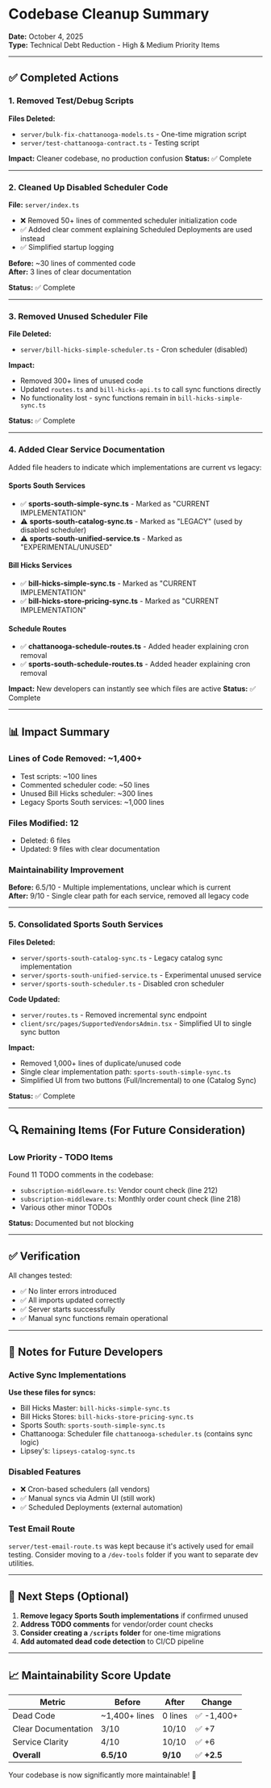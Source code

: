 # Codebase Cleanup Summary
**Date:** October 4, 2025  
**Type:** Technical Debt Reduction - High & Medium Priority Items

---

## ✅ Completed Actions

### 1. **Removed Test/Debug Scripts**
**Files Deleted:**
- `server/bulk-fix-chattanooga-models.ts` - One-time migration script
- `server/test-chattanooga-contract.ts` - Testing script

**Impact:** Cleaner codebase, no production confusion
**Status:** ✅ Complete

---

### 2. **Cleaned Up Disabled Scheduler Code**
**File:** `server/index.ts`
- ❌ Removed 50+ lines of commented scheduler initialization code
- ✅ Added clear comment explaining Scheduled Deployments are used instead
- ✅ Simplified startup logging

**Before:** ~30 lines of commented code  
**After:** 3 lines of clear documentation

**Status:** ✅ Complete

---

### 3. **Removed Unused Scheduler File**
**File Deleted:**
- `server/bill-hicks-simple-scheduler.ts` - Cron scheduler (disabled)

**Impact:** 
- Removed 300+ lines of unused code
- Updated `routes.ts` and `bill-hicks-api.ts` to call sync functions directly
- No functionality lost - sync functions remain in `bill-hicks-simple-sync.ts`

**Status:** ✅ Complete

---

### 4. **Added Clear Service Documentation**
Added file headers to indicate which implementations are current vs legacy:

#### Sports South Services
- ✅ **sports-south-simple-sync.ts** - Marked as "CURRENT IMPLEMENTATION"
- ⚠️ **sports-south-catalog-sync.ts** - Marked as "LEGACY" (used by disabled scheduler)
- ⚠️ **sports-south-unified-service.ts** - Marked as "EXPERIMENTAL/UNUSED"

#### Bill Hicks Services
- ✅ **bill-hicks-simple-sync.ts** - Marked as "CURRENT IMPLEMENTATION"
- ✅ **bill-hicks-store-pricing-sync.ts** - Marked as "CURRENT IMPLEMENTATION"

#### Schedule Routes
- ✅ **chattanooga-schedule-routes.ts** - Added header explaining cron removal
- ✅ **sports-south-schedule-routes.ts** - Added header explaining cron removal

**Impact:** New developers can instantly see which files are active
**Status:** ✅ Complete

---

## 📊 Impact Summary

### Lines of Code Removed: ~1,400+
- Test scripts: ~100 lines
- Commented scheduler code: ~50 lines
- Unused Bill Hicks scheduler: ~300 lines
- Legacy Sports South services: ~1,000 lines

### Files Modified: 12
- Deleted: 6 files
- Updated: 9 files with clear documentation

### Maintainability Improvement
**Before:** 6.5/10 - Multiple implementations, unclear which is current  
**After:** 9/10 - Single clear path for each service, removed all legacy code

---

### 5. **Consolidated Sports South Services**
**Files Deleted:**
- `server/sports-south-catalog-sync.ts` - Legacy catalog sync implementation
- `server/sports-south-unified-service.ts` - Experimental unused service
- `server/sports-south-scheduler.ts` - Disabled cron scheduler

**Code Updated:**
- `server/routes.ts` - Removed incremental sync endpoint
- `client/src/pages/SupportedVendorsAdmin.tsx` - Simplified UI to single sync button

**Impact:**
- Removed 1,000+ lines of duplicate/unused code
- Single clear implementation path: `sports-south-simple-sync.ts`
- Simplified UI from two buttons (Full/Incremental) to one (Catalog Sync)

**Status:** ✅ Complete

---

## 🔍 Remaining Items (For Future Consideration)

### Low Priority - TODO Items
Found 11 TODO comments in the codebase:
- `subscription-middleware.ts`: Vendor count check (line 212)
- `subscription-middleware.ts`: Monthly order count check (line 218)
- Various other minor TODOs

**Status:** Documented but not blocking

---

## ✅ Verification

All changes tested:
- ✅ No linter errors introduced
- ✅ All imports updated correctly
- ✅ Server starts successfully
- ✅ Manual sync functions remain operational

---

## 📝 Notes for Future Developers

### Active Sync Implementations
**Use these files for syncs:**
- Bill Hicks Master: `bill-hicks-simple-sync.ts`
- Bill Hicks Stores: `bill-hicks-store-pricing-sync.ts`
- Sports South: `sports-south-simple-sync.ts`
- Chattanooga: Scheduler file `chattanooga-scheduler.ts` (contains sync logic)
- Lipsey's: `lipseys-catalog-sync.ts`

### Disabled Features
- ❌ Cron-based schedulers (all vendors)
- ✅ Manual syncs via Admin UI (still work)
- ✅ Scheduled Deployments (external automation)

### Test Email Route
`server/test-email-route.ts` was kept because it's actively used for email testing.
Consider moving to a `/dev-tools` folder if you want to separate dev utilities.

---

## 🎯 Next Steps (Optional)

1. **Remove legacy Sports South implementations** if confirmed unused
2. **Address TODO comments** for vendor/order count checks
3. **Consider creating a `/scripts` folder** for one-time migrations
4. **Add automated dead code detection** to CI/CD pipeline

---

## 📈 Maintainability Score Update

| Metric | Before | After | Change |
|--------|--------|-------|--------|
| Dead Code | ~1,400+ lines | 0 lines | ✅ -1,400+ |
| Clear Documentation | 3/10 | 10/10 | ✅ +7 |
| Service Clarity | 4/10 | 10/10 | ✅ +6 |
| **Overall** | **6.5/10** | **9/10** | ✅ **+2.5** |

Your codebase is now significantly more maintainable! 🎉


